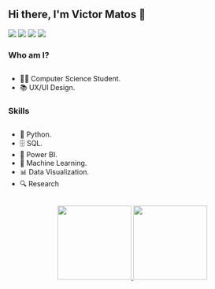 ## Hi there, I'm Victor Matos 👋
  <div> 
  <a href="https://instagram.com/victorsmatos" target="_blank"><img src="https://img.shields.io/badge/-Instagram-%23E4405F?style=for-the-badge&logo=instagram&logoColor=white" target="_blank"></a>
    <a href="https://www.linkedin.com/in/victorsmatos" target="_blank"><img src="https://img.shields.io/badge/-LinkedIn-%230077B5?style=for-the-badge&logo=linkedin&logoColor=white" target="_blank"></a>
  <a href = "mailto:victorsmatos@gmail.com"><img src="https://img.shields.io/badge/Gmail-D14836?style=for-the-badge&logo=gmail&logoColor=white" target="_blank"></a>
  <a href="https://www.twitter.com/in/victosdevmatos" target="_blank"><img src="https://img.shields.io/badge/Twitter-1DA1F2?style=for-the-badge&logo=twitter&logoColor=white" target="_blank"></a> 

### Who am I?
##
- 👨‍🎓 Computer Science Student.
- 📚 UX/UI Design.

### Skills
##
- 🐍 Python.
- 🗄 SQL.
- 🧮 Power BI.
- 🔮 Machine Learning.
- 📊 Data Visualization.
- 🔍 Research
  
##
<div align="center">
  <a href="https://github.com/victorsmatos">
  <img height="150em" src="https://github-readme-stats.vercel.app/api?username=victorsmatos&show_icons=true&theme=tokyonight&include_all_commits=true&count_private=true"/>
  <img height="150em" src="https://github-readme-stats.vercel.app/api/top-langs/?username=victorsmatos&layout=compact&langs_count=7&theme=tokyonight"/>
</div>
  
